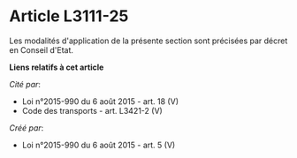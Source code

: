 # Article L3111-25

Les modalités d'application de la présente section sont précisées par décret en Conseil d'Etat.

**Liens relatifs à cet article**

_Cité par_:

  - Loi n°2015-990 du 6 août 2015 - art. 18 (V)
  - Code des transports - art. L3421-2 (V)

_Créé par_:

  - Loi n°2015-990 du 6 août 2015 - art. 5 (V)
